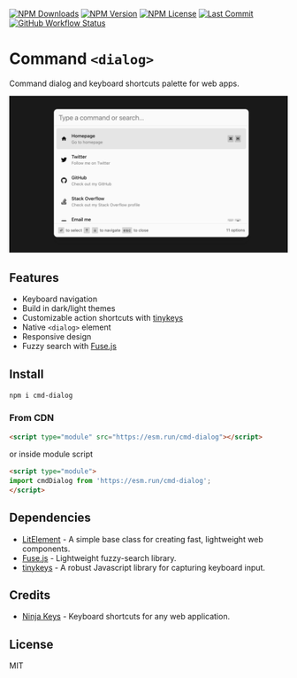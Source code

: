 [![NPM Downloads](https://img.shields.io/npm/dm/cmd-dialog?style=for-the-badge)](https://www.npmjs.com/package/cmd-dialog)
[![NPM Version](https://img.shields.io/npm/v/cmd-dialog?style=for-the-badge)](https://www.npmjs.com/package/cmd-dialog)
[![NPM License](https://img.shields.io/npm/l/cmd-dialog?style=for-the-badge)](https://github.com/OzzyCzech/cmd-dialog/blob/main/LICENSE)
[![Last Commit](https://img.shields.io/github/last-commit/OzzyCzech/cmd-dialog?style=for-the-badge)](https://github.com/OzzyCzech/cmd-dialog/commit/main)
[![GitHub Workflow Status](https://img.shields.io/github/actions/workflow/status/OzzyCzech/cmd-dialog/main.yml?style=for-the-badge)](https://github.com/OzzyCzech/cmd-dialog/actions)

# Command `<dialog>`

Command dialog and keyboard shortcuts palette for web apps.

![](./assets/cmd.dialog.light.png)

## Features

- Keyboard navigation
- Build in dark/light themes
- Customizable action shortcuts with [tinykeys](https://github.com/jamiebuilds/tinykeys)
- Native `<dialog>` element
- Responsive design
- Fuzzy search with [Fuse.js](https://fusejs.io/)

## Install

```shell
npm i cmd-dialog
```

### From CDN

```html
<script type="module" src="https://esm.run/cmd-dialog"></script>
```

or inside module script

```html
<script type="module">
import cmdDialog from 'https://esm.run/cmd-dialog';
</script>
```

## Dependencies

- [LitElement](https://lit.dev/) - A simple base class for creating fast, lightweight web components.
- [Fuse.js](https://fusejs.io/) - Lightweight fuzzy-search library.
- [tinykeys](https://github.com/jamiebuilds/tinykeys) - A robust Javascript library for capturing keyboard input.

## Credits

- [Ninja Keys](https://github.com/ssleptsov/ninja-keys) - Keyboard shortcuts for any web application.


## License

MIT